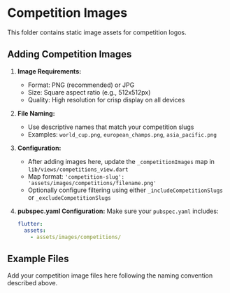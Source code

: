 # Competition Images

This folder contains static image assets for competition logos.

## Adding Competition Images

1. **Image Requirements:**
   - Format: PNG (recommended) or JPG
   - Size: Square aspect ratio (e.g., 512x512px)
   - Quality: High resolution for crisp display on all devices

2. **File Naming:**
   - Use descriptive names that match your competition slugs
   - Examples: `world_cup.png`, `european_champs.png`, `asia_pacific.png`

3. **Configuration:**
   - After adding images here, update the `_competitionImages` map in `lib/views/competitions_view.dart`
   - Map format: `'competition-slug': 'assets/images/competitions/filename.png'`
   - Optionally configure filtering using either `_includeCompetitionSlugs` or `_excludeCompetitionSlugs`

4. **pubspec.yaml Configuration:**
   Make sure your `pubspec.yaml` includes:
   ```yaml
   flutter:
     assets:
       - assets/images/competitions/
   ```

## Example Files
Add your competition image files here following the naming convention described above.